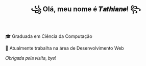 <h2 align="center"> ꧁ Olá, meu nome é 𝑻𝒂𝒕𝒉𝒊𝒂𝒏𝒆! ꧂ </h2>

<br/>

🎓 Graduada em Ciência da Computação

📅 Atualmente trabalha na área de Desenvolvimento Web

𝑂𝑏𝑟𝑖𝑔𝑎𝑑𝑎 𝑝𝑒𝑙𝑎 𝑣𝑖𝑠𝑖𝑡𝑎, 𝑏𝑦𝑒!

<!--
**Trsouza/Trsouza** is a ✨ _special_ ✨ repository because its `README.md` (this file) appears on your GitHub profile.

Here are some ideas to get you started:

- 🔭 I’m currently working on ...
- 🌱 I’m currently learning ...
- 👯 I’m looking to collaborate on ...
- 🤔 I’m looking for help with ...
- 💬 Ask me about ...
- 📫 How to reach me: ...
- 😄 Pronouns: ...
- ⚡ Fun fact: ...
-->

